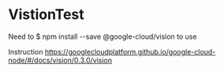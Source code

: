 # VistionTest

Need to $ npm install --save @google-cloud/vision to use

Instruction https://googlecloudplatform.github.io/google-cloud-node/#/docs/vision/0.3.0/vision
